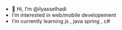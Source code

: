 - 👋 Hi, I’m @ilyasselhadi
-  I’m interested in web/mobile developement
- I’m currently learning js , java spring , c#


<!---
ilyasselhadi/ilyasselhadi is a ✨ special ✨ repository because its `README.md` (this file) appears on your GitHub profile.
You can click the Preview link to take a look at your changes.
--->
